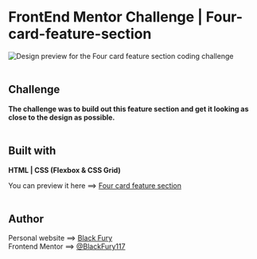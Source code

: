 # FrontEnd Mentor Challenge | Four-card-feature-section

![Design preview for the Four card feature section coding challenge](./design/desktop-preview.jpg) <br><br>

## Challenge

**The challenge was to build out this feature section and get it looking as close to the design as possible.** <br><br>

## Built with

**HTML | CSS (Flexbox & CSS Grid)**

You can preview it here  ==> <a href="https://blackfury117.github.io/Four-card-feature-section/">Four card feature section</a> <br><br>

## Author

Personal website ==> <a href="https://blackfury117.github.io/">Black Fury</a> <br>
Frontend Mentor ==> <a href="https://www.frontendmentor.io/profile/BlackFury117">@BlackFury117</a>
